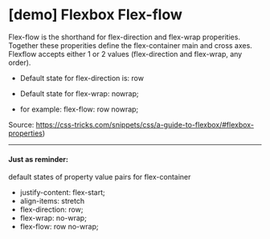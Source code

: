 # [demo] Flexbox Flex-flow

Flex-flow is the shorthand for flex-direction and flex-wrap properities. Together these properities define the flex-container main and cross axes. Flexflow accepts either 1 or 2 values (flex-direction and flex-wrap, any order). 

- Default state for flex-direction is: row
- Default state for flex-wrap: nowrap;

- for example: flex-flow: row nowrap; 


Source: https://css-tricks.com/snippets/css/a-guide-to-flexbox/#flexbox-properties)

---

#### Just as reminder:
default states of property value pairs for flex-container
- justify-content: flex-start;
- align-items: stretch
- flex-direction: row;
- flex-wrap: no-wrap;
- flex-flow: row no-wrap;
